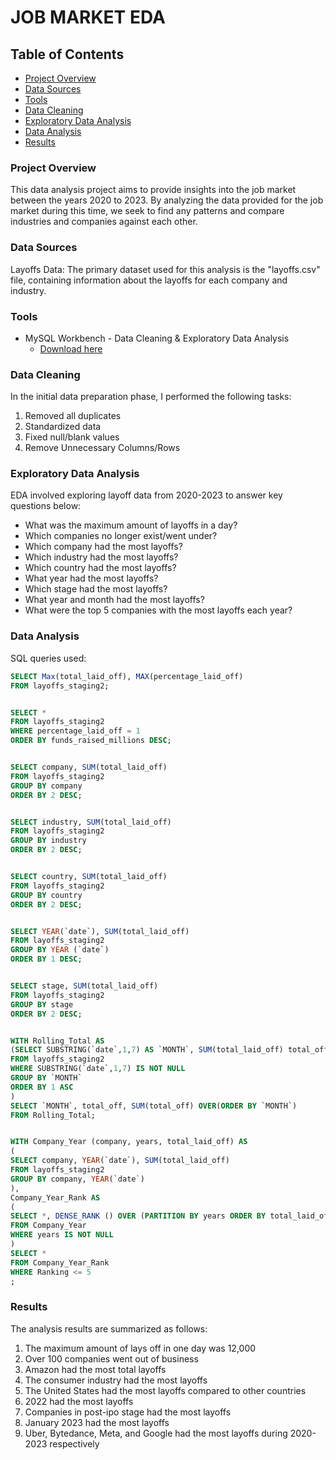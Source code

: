 # JOB MARKET EDA

## Table of Contents

- [Project Overview](#project-overview)
- [Data Sources](#data-sources)
- [Tools](#tools)
- [Data Cleaning](#data-cleaning)
- [Exploratory Data Analysis](#exploratory-data-analysis)
- [Data Analysis](#data-analysis)
- [Results](#results)



### Project Overview

This data analysis project aims to provide insights into the job market between the years 2020 to 2023. 
By analyzing the data provided for the job market during this time, we seek to find any patterns 
and compare industries and companies against each other. 



### Data Sources

Layoffs Data: The primary dataset used for this analysis is the "layoffs.csv" file, containing information about the layoffs for each company and industry.

### Tools

- MySQL Workbench - Data Cleaning & Exploratory Data Analysis
  - [Download here](https://dev.mysql.com/downloads/installer/)

### Data Cleaning

In the initial data preparation phase, I performed the following tasks: 

1. Removed all duplicates
2. Standardized data
3. Fixed null/blank values
4. Remove Unnecessary Columns/Rows

### Exploratory Data Analysis

EDA involved exploring layoff data from 2020-2023 to answer key questions below:

- What was the maximum amount of layoffs in a day?
- Which companies no longer exist/went under?
- Which company had the most layoffs?
- Which industry had the most layoffs?
- Which country had the most layoffs?
- What year had the most layoffs?
- Which stage had the most layoffs?
- What year and month had the most layoffs?
- What were the top 5 companies with the most layoffs each year?


### Data Analysis

SQL queries used:

```sql
SELECT Max(total_laid_off), MAX(percentage_laid_off)
FROM layoffs_staging2;


SELECT *
FROM layoffs_staging2
WHERE percentage_laid_off = 1
ORDER BY funds_raised_millions DESC;


SELECT company, SUM(total_laid_off)
FROM layoffs_staging2
GROUP BY company
ORDER BY 2 DESC;


SELECT industry, SUM(total_laid_off)
FROM layoffs_staging2
GROUP BY industry
ORDER BY 2 DESC;


SELECT country, SUM(total_laid_off)
FROM layoffs_staging2
GROUP BY country
ORDER BY 2 DESC;


SELECT YEAR(`date`), SUM(total_laid_off)
FROM layoffs_staging2
GROUP BY YEAR (`date`)
ORDER BY 1 DESC;


SELECT stage, SUM(total_laid_off)
FROM layoffs_staging2
GROUP BY stage
ORDER BY 2 DESC;


WITH Rolling_Total AS
(SELECT SUBSTRING(`date`,1,7) AS `MONTH`, SUM(total_laid_off) total_off
FROM layoffs_staging2
WHERE SUBSTRING(`date`,1,7) IS NOT NULL
GROUP BY `MONTH`
ORDER BY 1 ASC
)
SELECT `MONTH`, total_off, SUM(total_off) OVER(ORDER BY `MONTH`)
FROM Rolling_Total;


WITH Company_Year (company, years, total_laid_off) AS
(
SELECT company, YEAR(`date`), SUM(total_laid_off)
FROM layoffs_staging2
GROUP BY company, YEAR(`date`)
), 
Company_Year_Rank AS
(
SELECT *, DENSE_RANK () OVER (PARTITION BY years ORDER BY total_laid_off DESC) Ranking
FROM Company_Year
WHERE years IS NOT NULL
)
SELECT *
FROM Company_Year_Rank
WHERE Ranking <= 5
;

```

### Results

The analysis results are summarized as follows:
1. The maximum amount of lays off in one day was 12,000
2. Over 100 companies went out of business
3. Amazon had the most total layoffs
4. The consumer industry had the most layoffs 
5. The United States had the most layoffs compared to other countries
6. 2022 had the most layoffs
7. Companies in post-ipo stage had the most layoffs
8. January 2023 had the most layoffs
9. Uber, Bytedance, Meta, and Google had the most layoffs during 2020-2023 respectively 
